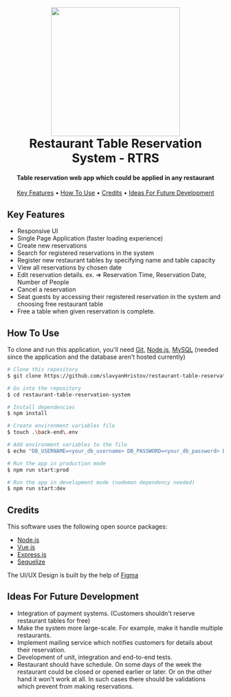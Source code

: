 <h1 align="center">
<img src="https://github.com/slavyanHristov/restaurant-table-reservation-system/blob/feature/readme/screenshots/rtrs.png" width="300" />
<br>
Restaurant Table Reservation System - RTRS
<br>
</h1>

<h4 align="center">Table reservation web app which could be applied in any restaurant</h4>

<p align="center">
  <a href="#key-features">Key Features</a> •
  <a href="#how-to-use">How To Use</a> •
  <a href="#credits">Credits</a> •
  <a href="#ideas-for-future-development">Ideas For Future Development</a> 
</p>

## Key Features

* Responsive UI
* Single Page Application (faster loading experience)
* Create new reservations
* Search for registered reservations in the system
* Register new restaurant tables by specifying name and table capacity
* View all reservations by chosen date
* Edit reservation details. ex. => Reservation Time, Reservation Date, Number of People
* Cancel a reservation
* Seat guests by accessing their registered reservation in the system and choosing free restaurant table
* Free a table when given reservation is complete.

## How To Use

To clone and run this application, you'll need [Git](https://git-scm.com), [Node.js](https://nodejs.org/en/download/), [MySQL](https://dev.mysql.com/downloads/mysql/) (needed since the application and the database aren't hosted currently)

```bash
# Clone this repository
$ git clone https://github.com/slavyanHristov/restaurant-table-reservation-system.git 

# Go into the repository
$ cd restaurant-table-reservation-system

# Install dependencies
$ npm install

# Create environment variables file
$ touch .\back-end\.env

# Add environment variables to the file
$ echo "DB_USERNAME=<your_db_username> DB_PASSWORD=<your_db_password> DB_NAME=rtrs_db DB_HOST=localhost DB_DIALECT=mysql DB_PORT=3306 PORT=5000" >> .\back-end\.env

# Run the app in production mode
$ npm run start:prod

# Run the app in development mode (nodemon dependency needed)
$ npm run start:dev
```

## Credits

This software uses the following open source packages:

- [Node.js](https://nodejs.org/)
- [Vue.js](https://vuejs.org/)
- [Express.js](https://expressjs.com/)
- [Sequelize](https://sequelize.org/)

The UI/UX Design is built by the help of [Figma](https://figma.com/)


## Ideas For Future Development

- Integration of payment systems. (Customers shouldn't reserve restaurant tables for free)
- Make the system more large-scale. For example, make it handle multiple restaurants.
- Implement mailing service which notifies customers for details about their reservation.
- Development of unit, integration and end-to-end tests.
- Restaurant should have schedule. On some days of the week the restaurant could be closed or opened earlier or later. Or on the other hand it won't work at all. In such cases there should be validations which prevent from making reservations.


